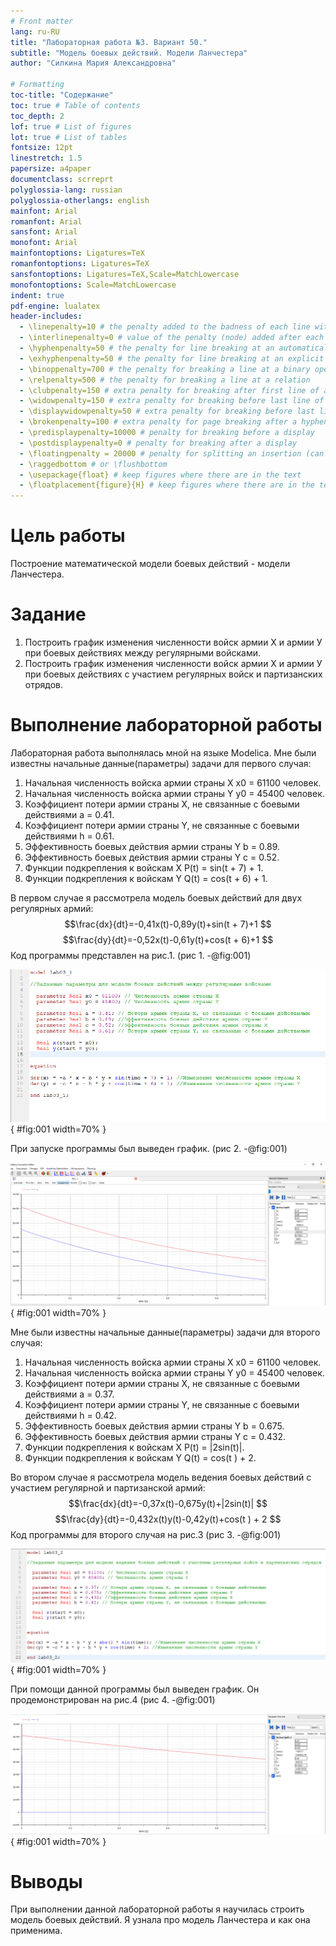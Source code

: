 ```yaml
---
# Front matter
lang: ru-RU
title: "Лабораторная работа №3. Вариант 50."
subtitle: "Модель боевых действий. Модели Ланчестера"
author: "Силкина Мария Александровна"

# Formatting
toc-title: "Содержание"
toc: true # Table of contents
toc_depth: 2
lof: true # List of figures
lot: true # List of tables
fontsize: 12pt
linestretch: 1.5
papersize: a4paper
documentclass: scrreprt
polyglossia-lang: russian
polyglossia-otherlangs: english
mainfont: Arial
romanfont: Arial
sansfont: Arial
monofont: Arial
mainfontoptions: Ligatures=TeX
romanfontoptions: Ligatures=TeX
sansfontoptions: Ligatures=TeX,Scale=MatchLowercase
monofontoptions: Scale=MatchLowercase
indent: true
pdf-engine: lualatex
header-includes:
  - \linepenalty=10 # the penalty added to the badness of each line within a paragraph (no associated penalty node) Increasing the value makes tex try to have fewer lines in the paragraph.
  - \interlinepenalty=0 # value of the penalty (node) added after each line of a paragraph.
  - \hyphenpenalty=50 # the penalty for line breaking at an automatically inserted hyphen
  - \exhyphenpenalty=50 # the penalty for line breaking at an explicit hyphen
  - \binoppenalty=700 # the penalty for breaking a line at a binary operator
  - \relpenalty=500 # the penalty for breaking a line at a relation
  - \clubpenalty=150 # extra penalty for breaking after first line of a paragraph
  - \widowpenalty=150 # extra penalty for breaking before last line of a paragraph
  - \displaywidowpenalty=50 # extra penalty for breaking before last line before a display math
  - \brokenpenalty=100 # extra penalty for page breaking after a hyphenated line
  - \predisplaypenalty=10000 # penalty for breaking before a display
  - \postdisplaypenalty=0 # penalty for breaking after a display
  - \floatingpenalty = 20000 # penalty for splitting an insertion (can only be split footnote in standard LaTeX)
  - \raggedbottom # or \flushbottom
  - \usepackage{float} # keep figures where there are in the text
  - \floatplacement{figure}{H} # keep figures where there are in the text
---
```


# Цель работы

Построение математической модели боевых действий - модели Ланчестера.

# Задание

1. Построить график изменения численности войск армии Х и армии У при боевых действиях между регулярными войсками.
2. Построить график изменения численности войск армии Х и армии У при боевых действиях с участием регулярных войск и партизанских отрядов.

# Выполнение лабораторной работы

Лабораторная работа выполнялась мной на языке Modelica. Мне были известны начальные данные(параметры) задачи для первого случая: 

1. Начальная численность войска армии страны X x0 = 61100 человек.
2. Начальная численность войска армии страны Y y0 = 45400 человек.
3. Коэффициент потери армии страны Х, не связанные с боевыми действиями a = 0.41.
4. Коэффициент потери армии страны Y, не связанные с боевыми действиями h = 0.61.
5. Эффективность боевых действия армии страны Y b = 0.89.
6. Эффективность боевых действия армии страны Y c = 0.52.
7. Функции подкрепления к войскам X P(t) = sin(t + 7) + 1.
8. Функции подкрепления к войскам Y Q(t) = cos(t + 6) + 1.
  
В первом случае я рассмотрела модель боевых действий для двух регулярных армий:
$$\frac{dx}{dt}=-0,41x(t)-0,89y(t)+sin(t + 7)+1 $$
$$\frac{dy}{dt}=-0,52x(t)-0,61y(t)+cos(t + 6)+1 $$
Код программы представлен на рис.1.  (рис 1. -@fig:001)  

![Код программы](image/1.png){ #fig:001 width=70% }  

При запуске программы был выведен график. (рис 2. -@fig:001)  

![График](image/2.png){ #fig:001 width=70% }    

Мне были известны начальные данные(параметры) задачи для второго случая: 

1. Начальная численность войска армии страны X x0 = 61100 человек.
2. Начальная численность войска армии страны Y y0 = 45400 человек.
3. Коэффициент потери армии страны Х, не связанные с боевыми действиями a = 0.37.
4. Коэффициент потери армии страны Y, не связанные с боевыми действиями h = 0.42.
5. Эффективность боевых действия армии страны Y b = 0.675.
6. Эффективность боевых действия армии страны Y c = 0.432.
7. Функции подкрепления к войскам X P(t) = |2sin(t)|.
8. Функции подкрепления к войскам Y Q(t) = cos(t ) + 2.

Во втором случае я рассмотрела модель ведения боевых действий с участием регулярной и партизанской армий:
$$\frac{dx}{dt}=-0,37x(t)-0,675y(t)+|2sin(t)| $$
$$\frac{dy}{dt}=-0,432x(t)y(t)-0,42y(t)+cos(t ) + 2 $$
Код программы для второго случая на рис.3  (рис 3. -@fig:001) 

![Код программы](image/3.png){ #fig:001 width=70% }  

При помощи данной программы был выведен график. Он продемонстрирован на рис.4 (рис 4. -@fig:001)  

![График](image/4.png){ #fig:001 width=70% }  



# Выводы

При выполнении данной лабораторной работы я научилась строить модель боевых действий. Я узнала про модель Ланчестера и как она применима.
